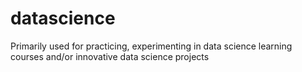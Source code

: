 datascience
===========

Primarily used for practicing, experimenting in data science learning courses and/or innovative data science projects
